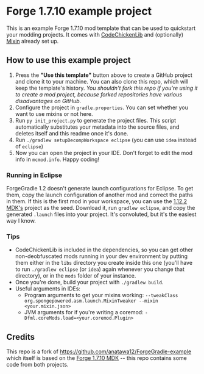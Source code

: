 # Forge 1.7.10 example project

This is an example Forge 1.7.10 mod template that can be used to quickstart your modding projects. It comes with [CodeChickenLib](https://github.com/Chicken-Bones/CodeChickenCore) and (optionally) [Mixin](https://github.com/SpongePowered/Mixin) already set up.

## How to use this example project

1. Press the **"Use this template"** button above to create a GitHub project and clone it to your machine. You can also clone this repo, which will keep the template's history. *You shouldn't fork this repo if you're using it to create a mod project, because forked repositories have various disadvantages on GitHub.*
3. Configure the project in `gradle.properties`. You can set whether you want to use mixins or not here.
4. Run `py init_project.py` to generate the project files. This script automatically substitutes your metadata into the source files, and deletes itself and this readme once it's done.
5. Run `./gradlew setupDecompWorkspace eclipse` (you can use `idea` instead of `eclipse`)
6. Now you can open the project in your IDE. Don't forget to edit the mod info in `mcmod.info`. Happy coding!

### Running in Eclipse
ForgeGradle 1.2 doesn't generate launch configurations for Eclipse. To get them, copy the launch configuration of another mod and correct the paths in them. If this is the first mod in your workspace, you can use the [1.12.2 MDK's](https://files.minecraftforge.net/net/minecraftforge/forge/index_1.12.2.html) project as the seed. Download it, run `gradlew eclipse`, and copy the generated `.launch` files into your project. It's convoluted, but it's the easiest way I know.

### Tips

* CodeChickenLib is included in the dependencies, so you can get other non-deobfuscated mods running in your dev environment by putting them either in the `libs` directory you create inside this one (you'll have to run `./gradlew eclipse` (or `idea`)  again whenever you change that directory), or in the `mods` folder of your instance.
* Once you're done, build your project with `./gradlew build`.
* Useful arguments in IDEs:
    * Program arguments to get your mixins working: `--tweakClass org.spongepowered.asm.launch.MixinTweaker --mixin <your.mixin.json>`
    * JVM arguments for if you're writing a coremod: `-Dfml.coreMods.load=<your.coremod.Plugin>`

## Credits
This repo is a fork of https://github.com/anatawa12/ForgeGradle-example which itself is based on the [Forge 1.7.10 MDK](https://files.minecraftforge.net/net/minecraftforge/forge/index_1.7.10.html) -- this repo contains some code from both projects.
